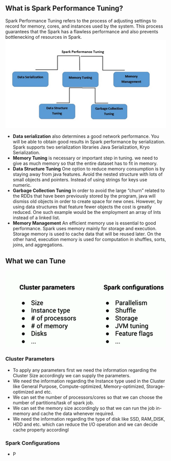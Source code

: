 ## What is Spark Performance Tuning?

Spark Performance Tuning refers to the process of adjusting settings to record for memory, cores, and instances used by the system. This process guarantees that the Spark has a flawless performance and also prevents bottlenecking of resources in Spark.
![Spark](https://github.com/gurditsingh/blog/blob/gh-pages/_screenshots/spark-tuning.jpg?raw=true)

 - **Data serialization** also determines a good network performance. You will be able to obtain good results in Spark performance by serialization. Spark supports two serialization libraries Java Serialization, Kryo Serialization.
 - **Memory Tuning** is necessary or important step in tuning. we need to give as much memory so that the entire dataset has to fit in memory.
 -  **Data Structure Tuning** One option to reduce memory consumption is by staying away from java features. Avoid the nested structure with lots of small objects and pointers. Instead of using strings for keys use numeric.
 -  **Garbage Collection Tuning** In order to avoid the large “churn” related to the RDDs that have been previously stored by the program, java will dismiss old objects in order to create space for new ones. However, by using data structures that feature fewer objects the cost is greatly reduced. One such example would be the employment an array of Ints instead of a linked list.
 -  **Memory Management** An efficient memory use is essential to good performance. Spark uses memory mainly for storage and execution. Storage memory is used to cache data that will be reused later. On the other hand, execution memory is used for computation in shuffles, sorts, joins, and aggregations.

## What we can Tune

![Spark](https://github.com/gurditsingh/blog/blob/gh-pages/_screenshots/spark-tuning2.png?raw=true)

### Cluster Parameters

 - To apply any parameters first we need the information regarding the Cluster Size accordingly we can supply the parameters.
 - We need the information regarding the Instance type used in the Cluster like General Purpose, Compute-optimized, Memory-optimized, Storage-optimized and etc.
 - We can set the number of processors/cores so that we can choose the number of partitions/task of spark job.
 - We can set the memory size accordingly so that we can run the job in-memory and cache the data whenever required.
 - We need the information regarding the type of disk like SSD, RAM_DISK, HDD and etc. which can reduce the I/O operation and we can decide cache property accordingl  

### Spark Configurations

 - P

<!--stackedit_data:
eyJoaXN0b3J5IjpbLTM1ODE5MDQ2MCwyMDE0MDU3Nzg1LC0xMD
U1ODE0ODA3LC0xNzc2NDE1Mzc0LDE2MDY5MzYwOTcsNTg0Nzcz
ODM5LDE0MzcyOTE2NDUsLTIwODg3NDY2MTIsMzkwODI3Njk3LC
02NDA2ODg3NjUsNDU0MDk4MjkwLC0xMjQ1NjE5MTE0LDE2Mjc4
NTQwMTcsLTE3OTc3MDI2NDgsLTE2NTQzMDAzNSw3ODYzODM0OD
UsLTczMDM2MTMyNywtMjAzMDcwMjkyNiw1Mzg4NTI5ODYsMjc0
NTcxMjA3XX0=
-->